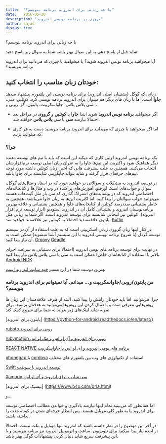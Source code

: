 ```yaml
---
title:  "با چه زبانی برای اندروید برنامه بنویسم؟"
date:   2016-05-20
description: "مروری بر برنامه نویسی اندروید"
author: sajad
disqus: true
---
```

با چه زبانی برای اندروید برنامه بنویسم؟

شاید قبل از پاسخ دهی به این سوال بهتر باشه شما به سوال زیر پاسخ دهید:

آیا میخواهید برنامه نویس اندروید شوید؟ یا میخواهید با چیزی که می‌دانید برای اندروید برنامه بنویسید؟


## **خودتان زبان مناسب را انتخاب کنید:**

 زبانی که گوگل (پشتیبان اصلی اندروید) برای برنامه نویسی این پلتفورم پیشنهاد میدهد **جاوا** است. اما با زبان های دیگر هم میتوان برای اندروید برنامه نویسی کرد. کوتلین، سی، سی پلاس پلاس، جاواسکریپت، پایتون، گو، روبی و... 

* اگر میخواهید **برنامه نویس اندروید** شوید ابتدا **جاوا** یا **کوتلین** و **گرووی** در مراحل بعد احتمالا نیازمند **سی** یا **سی پلاس پلاس** خواهید شد.

* اما اگر میخواهید با چیزی که می‌دانید برای اندروید برنامه بنویسید دست به هر کاری که میتوانید بزنید.

### چرا؟
یک برنامه نویس اندروید اولین کاری که میکند این است که باید با تیم های توسعه دهنده دیگر هماهنگ شود و اکثریت این تیم‌ها جاوا را به عنوان زبان اصلی توسعه نرم‌افزارشان انتخاب می‌کنند. همچنین به علت پیشرفت هایی که اخیرا زبان کوتلین داشته مورد توجه تیم‌های حرفه‌ای قرار گرفته و شاید بتواند جایگزینی شایسته برای جاوا باشد.

در توسعه اندروید به مشکلات و سوالاتی بر خواهید خورد که در اسناد و مثال‌های گوگل، سوال و جواب‌های استک اورفلو، آموزش‌های پراکنده در وب و مثال‌ها و کتابخانه‌های اختصاصی اندروید که در وبسایت‌های اشتراک گذاری کد متن باز مثل گیت‌هاب هستند می‌توانید جواب سوالتان را پیدا کنید. اما اکثریت این‌ها به زبان جاوا می‌باشند. همچنین به خاطر پشتیبانی صددرصد کوتلین از کتابخانه‌های جاوا و همچنین پشتیبانی و علاقه بهترین برنامه‌نویسان اندروید و پشتیبانی کامل آن در اندروید استودیو (ابزار توسعه نرم افزار اندروید)، کوتلین نیز انتخابی شایسته برای توسعه اندروید است.
اگر شما به زبانی مثل پایتون علاقه‌مندید احتمالا به کوتلین نیز علاقه‌مند خواهید شد.
[Kotlin](https://kotlinlang.org/)

در کنار اینها زبان گرووی زبانی اسکریپتی است که به علت استفاده از آن در سیستم توسعه گردل (با شروع برنامه نویسی اندروید با این سیستم آشنا میشوید) ممکن است به آن نیاز پیدا کنید.
[Groovy](http://www.groovy-lang.org/)
[Geadle](http://gradle.org/)

در نهایت برای توسعه برنامه های بومی اندروید (احتمالا برای دستیابی به سرعت اجرای بالاتر یا استفاده از کتابخانه‌ای خاص) ممکن است به سی یا سی پلاس پلاس نیاز پیدا کنید.
[Android NDK](http://developer.android.com/tools/sdk/ndk/index.html)

بهترین دوست شما در این مسیر [خود سایت اندروید است](http://developer.android.com/index.html)

### من پایتون/روبی/جاواسکریپت و... میدانم. آیا نمیتوانم برای اندروید برنامه بنویسم؟
چرا، می‌توانید. اما باید خودتان راهش را پیدا کنید. البته از طرف علاقه‌مندان این زبان ها روش‌هایی معرفی شده و با دنبال کردن این روش‌ها می‌توانید به هدفتان برسید. برای نمونه شاید لینک‌های زیر بتواند به شما برای شروع کمک کند

[پایتون برای اندروید] (https://python-for-android.readthedocs.io/en/latest/)

[ruboto روبی برای اندروید](http://ruboto.org/)

[rubymotion روبی برای اندروید و آی او اس و مک او اس](http://www.rubymotion.com/)

[REACT NATIVE برنامه های بومی اندروید و آی او اس با جاواسکریپت](http://www.reactnative.com/)

[phonegap ](http://phonegap.com/) یا [cordova](https://cordova.apache.org/) استفاده از تکنولوژی های وب بین پلتفورم های مختلف

[Swift توسعه اندروید با سویفت](https://github.com/apple/swift/blob/master/docs/Android.md)

[Xamarin سی شارپ برای اندروید و آی او اس](https://www.xamarin.com/)

[بیسیک برای اندروید] (https://www.b4x.com/b4a.html)

و...

اما همانطور که می‌بینید تمام اینها نیازمند یادگیری و خواندن مطالب اختصاصی توسعه برای اندروید یا به طور کلی موبایل هستند. پس انتظار حرفه‌ای شدن در کوتاه مدت را نداشته باشید.

در آخر این موضوع را در نظر داشته باشید که اندروید تنها موبایل و تبلت نیست. احتمالا در آینده نیاز پیدا میکنید برای تلویزیون، ساعت و اتوموبیل اندروید نیز برنامه بنویسید و با این پیشرفت سریع شاید دنبال کردن پیشنهادات گوگل بهتر باشد.





